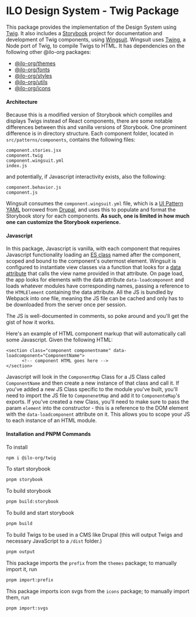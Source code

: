 # ILO Design System - Twig Package

This package provides the implementation of the Design System using [Twig](https://twig.symfony.com/doc/). It also includes a [Storybook](https://storybook.js.org/) project for documentation and development of Twig components, using [Wingsuit](https://wingsuit-designsystem.github.io/). Wingsuit uses [Twing](https://www.npmjs.com/package/twing), a Node port of Twig, to compile Twigs to HTML. It has dependencies on the following other @ilo-org packages:

- [@ilo-org/themes](./packages/themes)
- [@ilo-org/fonts](./packages/fonts)
- [@ilo-org/styles](./packages/styles)
- [@ilo-org/utils](./packages/utils)
- [@ilo-org/icons](./packages/icons)

#### Architecture

Because this is a modified version of Storybook which compliles and displays Twigs instead of React components, there are some notable differences between this and vanilla versions of Storybook. One prominent difference is in directory structure. Each component folder, located in `src/patterns/components`, contains the following files:

```
component.stories.jsx
component.twig
component.wingsuit.yml
index.js
```

and potentially, if Javascript interactivity exists, also the following:

```
component.behavior.js
component.js
```

Wingsuit consumes the `component.wingsuit.yml` file, which is a [UI Pattern YAML](https://wingsuit-designsystem.github.io/components/wingsuit/) borrowed from [Drupal](https://www.drupal.org/project/ui_patterns_settings), and uses this to populate and format the Storybook story for each components. **As such, one is limited in how much one can customize the Storybook experience.**

#### Javascript

In this package, Javascript is vanilla, with each component that requires Javascript functionality loading an [ES class](https://developer.mozilla.org/en-US/docs/Web/JavaScript/Reference/Classes) named after the component, scoped and bound to the component's outermost element. Wingsuit is configured to instantiate view classes via a function that looks for a [data attribute](https://developer.mozilla.org/en-US/docs/Learn/HTML/Howto/Use_data_attributes) that calls the view name provided in that attribute. On page load, the app looks for elements with the data attribute `data-loadcomponent` and loads whatever modules have corresponding names, passing a reference to the `HTMLElement` containing the data attribute. All the JS is bundled by Webpack into one file, meaning the JS file can be cached and only has to be downloaded from the server once per session.

The JS is well-documented in comments, so poke around and you'll get the gist of how it works.

Here's an example of HTML component markup that will automatically call some Javascript. Given the following HTML:

```
<section class="component componentname" data-loadcomponent="ComponentName">
      <!-- component HTML goes here -->
</section>
```

Javascript will look in the `ComponentMap` Class for a JS Class called `ComponentName` and then create a new instance of that class and call it. If you've added a new JS Class specific to the module you've built, you'll need to import the JS file to `ComponenetMap` and add it to `ComponenteMap`'s exports. If you've created a new Class, you'll need to make sure to pass the param `element` into the constructor - this is a reference to the DOM element with the `data-loadcomponent` attribute on it. This allows you to scope your JS to each instance of an HTML module.

#### Installation and PNPM Commands

To install

```bash
npm i @ilo-org/twig
```

To start storybook

```bash
pnpm storybook
```

To build storybook

```bash
pnpm build:storybook
```

To build and start storybook

```bash
pnpm build
```

To build Twigs to be used in a CMS like Drupal (this will output Twigs and necessary JavaScript to a `/dist` folder.)

```bash
pnpm output
```

This package imports the `prefix` from the `themes` package; to manually import it, run

```bash
pnpm import:prefix
```

This package imports icon svgs from the `icons` package; to manually import them, run

```bash
pnpm import:svgs
```
